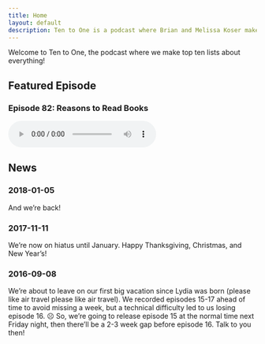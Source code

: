 ```yaml
---
title: Home
layout: default
description: Ten to One is a podcast where Brian and Melissa Koser make top ten lists about everything!
---
```

Welcome to Ten to One, the podcast where we make top ten lists about everything!

<h2>Featured Episode</h2>
<h3>Episode 82: Reasons to Read Books</h3>
<audio src="http://{{ site.cdn_url }}/082-reasons-to-read-books.mp3" preload="metadata" controls></audio>

<h2>News</h2>

<h3>2018-01-05</h3>
<p>And we’re back!</p>

<h3>2017-11-11</h3>
<p>We’re now on hiatus until January. Happy Thanksgiving, Christmas, and New Year’s!</p>

<h3>2016-09-08</h3>
<p>We’re about to leave on our first big vacation since Lydia was born (please like air travel please like air travel). We recorded episodes 15-17 ahead of time to avoid missing a week, but a technical difficulty led to us losing episode 16. ☹ So, we’re going to release episode 15 at the normal time next Friday night, then there’ll be a 2-3 week gap before episode 16. Talk to you then!</p>
